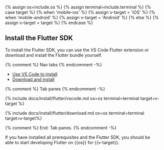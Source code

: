 {% assign os=include.os %}
{% assign terminal=include.terminal %}
{% case target %}
{% when 'mobile-ios' %}
   {% assign v-target = 'iOS' %}
{% when 'mobile-android' %}
   {% assign v-target = 'Android' %}
{% else %}
   {% assign v-target = target %}
{% endcase %}

## Install the Flutter SDK

To install the Flutter SDK, you can use the VS Code Flutter extension
or download and install the Flutter bundle yourself.

{% comment %} Nav tabs {% endcomment -%}
<ul class="nav nav-tabs" id="flutter-install" role="tablist">
    <li class="nav-item">
        <a class="nav-link active" id="vscode-tab" href="#vscode" role="tab" aria-controls="vscode" aria-selected="true">Use VS Code to install</a>
    </li>
    <li class="nav-item">
        <a class="nav-link" id="download-tab" href="#download" role="tab" aria-controls="download" aria-selected="false">Download and install</a>
    </li>
</ul>

{% comment %} Tab panes {% endcomment -%}
<div class="tab-content">

<div class="tab-pane active" id="vscode" role="tabpanel" aria-labelledby="vscode-tab">

{% include docs/install/flutter/vscode.md os=os terminal=terminal target=v-target %}

</div>

<div class="tab-pane" id="download" role="tabpanel" aria-labelledby="download-tab">

{% include docs/install/flutter/download.md os=os terminal=terminal target=v-target%}

</div>
</div>
{% comment %} End: Tab panes. {% endcomment -%}

If you have installed all prerequisites and the Flutter SDK,
you should be able to start developing Flutter on
{{os}} for {{v-target}}.
